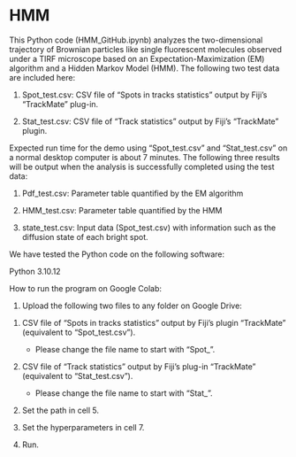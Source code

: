 # HMM

This Python code (HMM_GitHub.ipynb) analyzes the two-dimensional trajectory of Brownian particles like single fluorescent molecules observed under a TIRF microscope based on an Expectation-Maximization (EM) algorithm and a Hidden Markov Model (HMM). The following two test data are included here:

1) Spot_test.csv: CSV file of “Spots in tracks statistics” output by Fiji’s “TrackMate” plug-in.

2) Stat_test.csv: CSV file of “Track statistics” output by Fiji’s “TrackMate” plugin.

Expected run time for the demo using “Spot_test.csv” and “Stat_test.csv” on a normal desktop computer is about 7 minutes. The following three results will be output when the analysis is successfully completed using the test data:

  1) Pdf_test.csv: Parameter table quantified by the EM algorithm 

  2) HMM_test.csv: Parameter table quantified by the HMM 

  3) state_test.csv: Input data (Spot_test.csv) with information such as the diffusion state of each bright spot.

We have tested the Python code on the following software:

Python 3.10.12

How to run the program on Google Colab:

1. Upload the following two files to any folder on Google Drive:

  1) CSV file of “Spots in tracks statistics” output by Fiji’s plugin “TrackMate” (equivalent to “Spot_test.csv”). 
     * Please change the file name to start with “Spot_”.

  2) CSV file of “Track statistics” output by Fiji’s plug-in “TrackMate” (equivalent to “Stat_test.csv”). 
     * Please change the file name to start with “Stat_”.

2. Set the path in cell 5.

3. Set the hyperparameters in cell 7.

4. Run.
